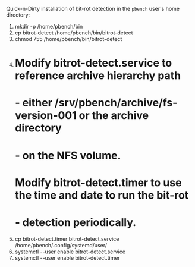 Quick-n-Dirty installation of bit-rot detection in the `pbench` user's home
directory:

  1. mkdir -p /home/pbench/bin
  2. cp bitrot-detect /home/pbench/bin/bitrot-detect
  3. chmod 755 /home/pbench/bin/bitrot-detect
  4. # Modify bitrot-detect.service to reference archive hierarchy path
     # - either /srv/pbench/archive/fs-version-001 or the archive directory
     # - on the NFS volume. 
     # Modify bitrot-detect.timer to use the time and date to run the bit-rot
     # - detection periodically.
  5. cp bitrot-detect.timer bitrot-detect.service /home/pbench/.config/systemd/user/
  6. systemctl --user enable bitrot-detect.service
  7. systemctl --user enable bitrot-detect.timer
